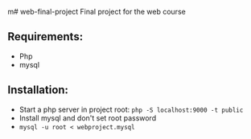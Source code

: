 m# web-final-project
Final project for the web course

## Requirements:
* Php
* mysql

## Installation:
* Start a php server in project root: `php -S localhost:9000 -t public`
* Install mysql and don't set root password
* `mysql -u root < webproject.mysql` 
